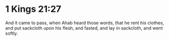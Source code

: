 # 1 Kings 21:27

And it came to pass, when Ahab heard those words, that he rent his clothes, and put sackcloth upon his flesh, and fasted, and lay in sackcloth, and went softly.